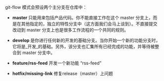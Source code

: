 git-flow 模式会预设两个主分支在仓库中：

* <strong>master </strong>只能用来包括产品代码。你不能直接工作在这个 master 分支上，而是在其他指定的，独立的特性分支中（这方面我们会马上谈到）。不直接提交改动到 master 分支上也是很多工作流程的一个共同的规则。
* <strong>develop </strong>是你进行任何新的开发的基础分支。当你开始一个新的功能分支时，它将是_开发_的基础。另外，该分支也汇集所有已经完成的功能，并等待被整合到 master 分支中。

* <strong>feature/rss-feed</strong> 开发一个新功能 “rss-feed”

* <strong>hotfix/missing-link</strong> 修复release（master）上问题
